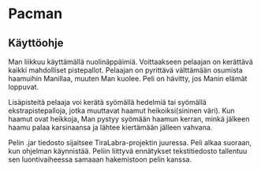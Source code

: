 <h1>Pacman</h1>

<h2>Käyttöohje</h2>

Man liikkuu käyttämällä nuolinäppäimiä. Voittaakseen pelaajan on kerättävä kaikki mahdolliset pistepallot. Pelaajan on pyrittävä välttämään osumista haamuihin Manillaa, muuten Man kuolee. Peli on hävitty, jos Manin elämät loppuvat. 

Lisäpisteitä pelaaja voi kerätä syömällä hedelmiä tai syömällä ekstrapistepalloja, jotka muuttavat haamut heikoiksi(sininen väri). Kun haamut ovat heikkoja, Man pystyy syömään haamun kerran, minkä jälkeen haamu palaa karsinaansa ja lähtee kiertämään jälleen vahvana.

Pelin .jar tiedosto sijaitsee TiraLabra-projektin juuressa. Peli alkaa suoraan, kun ohjelman käynnistää. Peliin liittyvä ennätykset tekstitiedosto tallentuu sen luontivaiheessa samaaan hakemistoon pelin kanssa.
